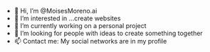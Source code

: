 - 👋 Hi, I’m @MoisesMoreno.ai
- 👀 I’m interested in ...create websites
- 🌱 I’m currently working on a personal project
- 💞️ I’m looking for people with ideas to create something together
- 📫 Contact me: My social networks are in my profile

<!---
ELINCONFORME/ELINCONFORME is a ✨ special ✨ repository because its `README.md` (this file) appears on your GitHub profile.
You can click the Preview link to take a look at your changes.
--->
